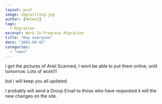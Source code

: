 ```yaml
---
layout: post
image: img/writing.jpg
author: [Helmut]
tags:
  - Migration
excerpt: Work In Progress Migration
title: "Hey everyone"
date: "2003-04-02"
categories: 
  - "news"
---
```


I got the pictures of Ariel Scanned, I wont be able to put them online, until tomorrow. Lots of work!!!

but i will keep you all updated.

I probably will send a Group Email to those who have requested it will the new changes on the site.

